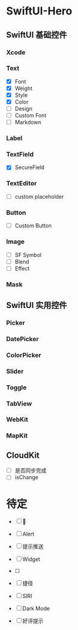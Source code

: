 # SwiftUI-Hero

## SwiftUI 基础控件

### Xcode

### Text

- [x] Font
- [x] Weight
- [x] Style
- [x] Color
- [ ] Design
- [ ] Custom Font
- [ ] Markdown

### Label

### TextField

- [x] SecureField

### TextEditor

- [ ] custom placeholder

### Button

- [ ] Custom Button

### Image

- [ ] SF Symbol
- [ ] Blend
- [ ] Effect

### Mask

## SwiftUI 实用控件

### Picker

### DatePicker

### ColorPicker

### Slider

### Toggle

### TabView

### WebKit

### MapKit

## CloudKit

- [ ] 是否同步完成
- [ ] isChange

# 待定

- [ ] 📳
- [ ] Alert
- [ ] 提示推送
- [ ] Widget
- [ ] 
- [ ] 捷径
- [ ] SIRI
- [ ] Dark Mode
- [ ] 好评提示







